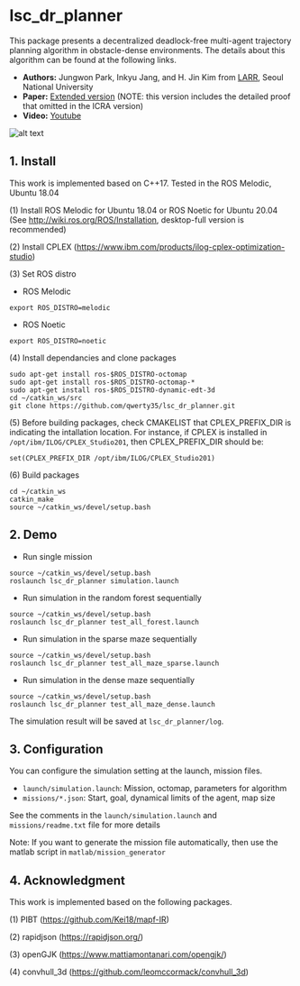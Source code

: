 # lsc_dr_planner

This package presents a decentralized deadlock-free multi-agent trajectory planning algorithm in obstacle-dense environments.
The details about this algorithm can be found at the following links.

- **Authors:** Jungwon Park, Inkyu Jang, and H. Jin Kim from [LARR](http://larr.snu.ac.kr/), Seoul National University
- **Paper:** [Extended version](https://arxiv.org/abs/2209.09447) (NOTE: this version includes the detailed proof that omitted in the ICRA version)
- **Video:** [Youtube](https://youtu.be/PqfdbVfSujA)

![alt text](images/thumbnail.gif)


## 1. Install
This work is implemented based on C++17. Tested in the ROS Melodic, Ubuntu 18.04

(1) Install ROS Melodic for Ubuntu 18.04 or ROS Noetic for Ubuntu 20.04 (See http://wiki.ros.org/ROS/Installation, desktop-full version is recommended)

(2) Install CPLEX (https://www.ibm.com/products/ilog-cplex-optimization-studio)

(3) Set ROS distro

- ROS Melodic
```
export ROS_DISTRO=melodic
```
- ROS Noetic
```
export ROS_DISTRO=noetic
```

(4) Install dependancies and clone packages
```
sudo apt-get install ros-$ROS_DISTRO-octomap
sudo apt-get install ros-$ROS_DISTRO-octomap-*
sudo apt-get install ros-$ROS_DISTRO-dynamic-edt-3d
cd ~/catkin_ws/src
git clone https://github.com/qwerty35/lsc_dr_planner.git
```

(5) Before building packages, check CMAKELIST that CPLEX_PREFIX_DIR is indicating the intallation location. For instance, if CPLEX is installed in ```/opt/ibm/ILOG/CPLEX_Studio201```, then CPLEX_PREFIX_DIR should be:
```
set(CPLEX_PREFIX_DIR /opt/ibm/ILOG/CPLEX_Studio201)
```

(6) Build packages
```
cd ~/catkin_ws
catkin_make
source ~/catkin_ws/devel/setup.bash
```

## 2. Demo
- Run single mission
```
source ~/catkin_ws/devel/setup.bash
roslaunch lsc_dr_planner simulation.launch
```
- Run simulation in the random forest sequentially 
```
source ~/catkin_ws/devel/setup.bash
roslaunch lsc_dr_planner test_all_forest.launch
```
- Run simulation in the sparse maze sequentially
```
source ~/catkin_ws/devel/setup.bash
roslaunch lsc_dr_planner test_all_maze_sparse.launch
```
- Run simulation in the dense maze sequentially
```
source ~/catkin_ws/devel/setup.bash
roslaunch lsc_dr_planner test_all_maze_dense.launch
```
The simulation result will be saved at ```lsc_dr_planner/log```.

## 3. Configuration
You can configure the simulation setting at the launch, mission files.
- ```launch/simulation.launch```: Mission, octomap, parameters for algorithm
- ```missions/*.json```: Start, goal, dynamical limits of the agent, map size

See the comments in the ```launch/simulation.launch``` and ```missions/readme.txt``` file for more details

Note: If you want to generate the mission file automatically, then use the matlab script in ```matlab/mission_generator```

## 4. Acknowledgment
This work is implemented based on the following packages.

(1) PIBT (https://github.com/Kei18/mapf-IR)

(2) rapidjson (https://rapidjson.org/)

(3) openGJK (https://www.mattiamontanari.com/opengjk/)

(4) convhull_3d (https://github.com/leomccormack/convhull_3d)
